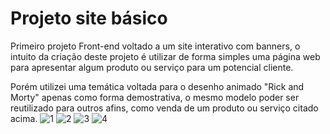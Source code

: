 # Projeto site básico
Primeiro projeto Front-end voltado a um site interativo com banners, o intuito da criação deste projeto é utilizar de forma simples uma página web para apresentar algum produto ou serviço para um potencial cliente.

Porém utilizei uma temática voltada para o desenho animado "Rick and Morty" apenas como forma demostrativa, o mesmo modelo poder ser reutilizado para outros afins, como venda de um produto ou serviço citado acima.
![1](https://user-images.githubusercontent.com/90075318/147088139-002254d3-4a45-44cb-8fbf-ccc4d220c802.jpeg)
![2](https://user-images.githubusercontent.com/90075318/147088144-ba1b714e-8e85-4d4b-a042-f5e86f360bd8.jpeg)
![3](https://user-images.githubusercontent.com/90075318/147088154-d4a05b31-5b28-445b-a11f-e00d28d84f4e.jpeg)
![4](https://user-images.githubusercontent.com/90075318/147088164-062b0542-8298-425a-918b-8bf4a947a84d.jpeg)
